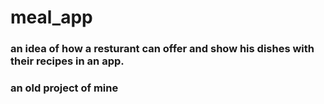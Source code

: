 # meal_app
### an idea of how a resturant can offer and show his dishes with their recipes in an app.
### an old project of mine
